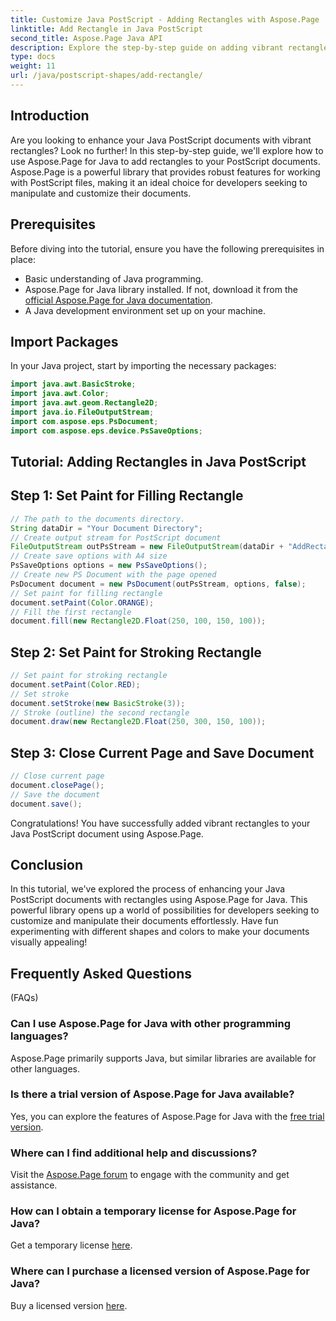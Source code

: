 ```yaml
---
title: Customize Java PostScript - Adding Rectangles with Aspose.Page
linktitle: Add Rectangle in Java PostScript
second_title: Aspose.Page Java API
description: Explore the step-by-step guide on adding vibrant rectangles to Java PostScript documents using Aspose.Page for Java. Enhance your document customization effortlessly!
type: docs
weight: 11
url: /java/postscript-shapes/add-rectangle/
---
```

## Introduction
Are you looking to enhance your Java PostScript documents with vibrant rectangles? Look no further! In this step-by-step guide, we'll explore how to use Aspose.Page for Java to add rectangles to your PostScript documents. Aspose.Page is a powerful library that provides robust features for working with PostScript files, making it an ideal choice for developers seeking to manipulate and customize their documents.
## Prerequisites
Before diving into the tutorial, ensure you have the following prerequisites in place:
- Basic understanding of Java programming.
- Aspose.Page for Java library installed. If not, download it from the [official Aspose.Page for Java documentation](https://reference.aspose.com/page/java/).
- A Java development environment set up on your machine.
## Import Packages
In your Java project, start by importing the necessary packages:
```java
import java.awt.BasicStroke;
import java.awt.Color;
import java.awt.geom.Rectangle2D;
import java.io.FileOutputStream;
import com.aspose.eps.PsDocument;
import com.aspose.eps.device.PsSaveOptions;
```
## Tutorial: Adding Rectangles in Java PostScript
## Step 1: Set Paint for Filling Rectangle
```java
// The path to the documents directory.
String dataDir = "Your Document Directory";
// Create output stream for PostScript document
FileOutputStream outPsStream = new FileOutputStream(dataDir + "AddRectangle_outPS.ps");
// Create save options with A4 size
PsSaveOptions options = new PsSaveOptions();
// Create new PS Document with the page opened
PsDocument document = new PsDocument(outPsStream, options, false);
// Set paint for filling rectangle
document.setPaint(Color.ORANGE);        
// Fill the first rectangle
document.fill(new Rectangle2D.Float(250, 100, 150, 100));
```
## Step 2: Set Paint for Stroking Rectangle
```java
// Set paint for stroking rectangle
document.setPaint(Color.RED);
// Set stroke
document.setStroke(new BasicStroke(3));
// Stroke (outline) the second rectangle
document.draw(new Rectangle2D.Float(250, 300, 150, 100));
```
## Step 3: Close Current Page and Save Document
```java
// Close current page
document.closePage();
// Save the document
document.save();
```
Congratulations! You have successfully added vibrant rectangles to your Java PostScript document using Aspose.Page.
## Conclusion
In this tutorial, we've explored the process of enhancing your Java PostScript documents with rectangles using Aspose.Page for Java. This powerful library opens up a world of possibilities for developers seeking to customize and manipulate their documents effortlessly.
Have fun experimenting with different shapes and colors to make your documents visually appealing!
## Frequently Asked Questions
 (FAQs)
### Can I use Aspose.Page for Java with other programming languages?
Aspose.Page primarily supports Java, but similar libraries are available for other languages.
### Is there a trial version of Aspose.Page for Java available?
Yes, you can explore the features of Aspose.Page for Java with the [free trial version](https://releases.aspose.com/).
### Where can I find additional help and discussions?
Visit the [Aspose.Page forum](https://forum.aspose.com/c/page/39) to engage with the community and get assistance.
### How can I obtain a temporary license for Aspose.Page for Java?
Get a temporary license [here](https://purchase.aspose.com/temporary-license/).
### Where can I purchase a licensed version of Aspose.Page for Java?
Buy a licensed version [here](https://purchase.aspose.com/buy).
